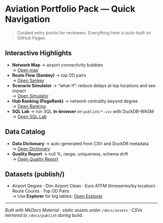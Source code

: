 # Aviation Portfolio Pack — Quick Navigation

> Curated entry points for reviewers. Everything here is auto-built on GitHub Pages.

## Interactive Highlights
- **Network Map** → airport connectivity bubbles  
  → [Open map](case_studies/network_map.md)
- **Route Flow (Sankey)** → top OD pairs  
  → [Open Sankey](case_studies/route_flow.md)
- **Scenario Simulator** → “what-if”: reduce delays at top locations and see impact  
  → [Open Simulator](case_studies/scenario_simulator.md)
- **Hub Ranking (PageRank)** → network centrality beyond degree  
  → [Open Ranking](case_studies/hub_rank.md)
- **SQL Lab** → run SQL **in-browser** on `publish/*.csv` with DuckDB-WASM  
  → [Open SQL Lab](../sql_lab.md)

## Data Catalog
- **Data Dictionary** → auto-generated from CSV and DuckDB metadata  
  → [Open Dictionary](../data_dictionary.md)
- **Quality Report** → null %, range, uniqueness, schema drift  
  → [Open Quality Report](../quality_report.md)

## Datasets (publish/)
- Airport Degree · Dim Airport Clean · Euro ATFM (timeseries/by location) · Route Counts · Top OD Pairs  
  → Use **Explorer** for big tables: [Open Explorer](../explorer.md)

---
*Built with MkDocs Material · static assets under `/docs/assets` · CSVs mirrored to `/docs/publish` during build.*
